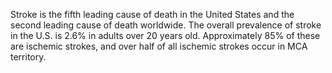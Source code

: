 Stroke is the fifth leading cause of death in the United States and the second leading cause of death worldwide. The overall prevalence of stroke in the U.S. is 2.6% in adults over 20 years old. Approximately 85% of these are ischemic strokes, and over half of all ischemic strokes occur in MCA territory.